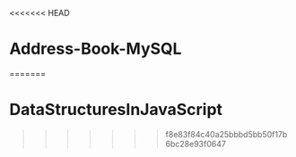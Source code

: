 <<<<<<< HEAD
# Address-Book-MySQL
=======
# DataStructuresInJavaScript
>>>>>>> f8e83f84c40a25bbbd5bb50f17b6bc28e93f0647
